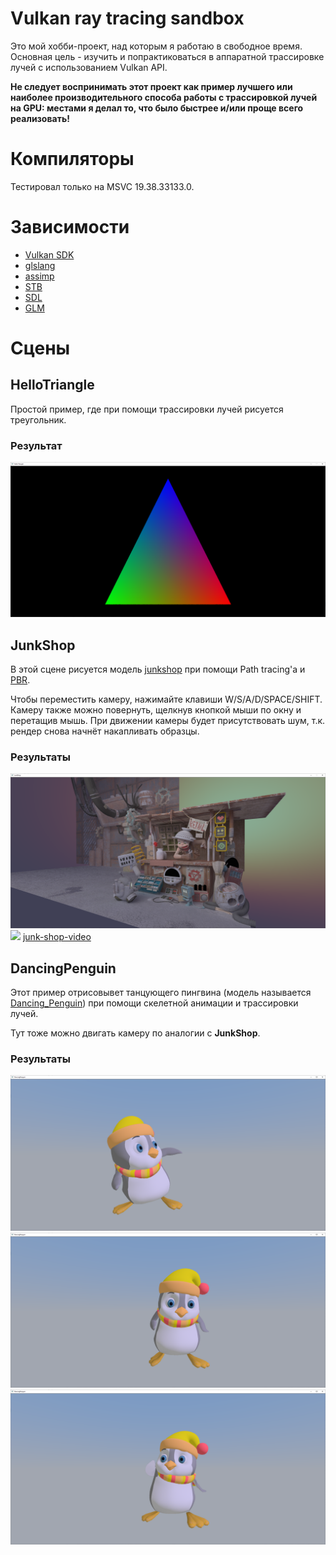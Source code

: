 # Vulkan ray tracing sandbox
Это мой хобби-проект, над которым я работаю в свободное время. Основная цель - изучить и попрактиковаться в аппаратной трассировке лучей с использованием Vulkan API. 

**Не следует воспринимать этот проект как пример лучшего или наиболее производительного способа работы с трассировкой лучей на GPU: местами я делал то, что было быстрее и/или проще всего реализовать!**

# Компиляторы
Тестировал только на MSVC 19.38.33133.0.

# Зависимости
 - [Vulkan SDK](https://www.lunarg.com/vulkan-sdk/)
 - [glslang](https://github.com/KhronosGroup/glslang)
 - [assimp](https://github.com/assimp/assimp)
 - [STB](https://github.com/nothings/stb)
 - [SDL](https://github.com/libsdl-org/SDL)
 - [GLM](https://github.com/g-truc/glm) 

# Сцены

## HelloTriangle
Простой пример, где при помощи трассировки лучей рисуется треугольник.

### Результат
![](results/hello-triangle/hello-triangle.png)

## JunkShop
В этой сцене рисуется модель [junkshop](https://www.aendom.com/tuts/junkshop-workflow-en/) при помощи Path tracing'а и [PBR](https://www.shadertoy.com/view/cll3R4). 

Чтобы переместить камеру, нажимайте клавиши W/S/A/D/SPACE/SHIFT. Камеру также можно повернуть, щелкнув кнопкой мыши по окну и перетащив мышь. При движении камеры будет присутствовать шум, т.к. рендер снова начнёт накапливать образцы.

### Результаты
![](results/junk-shop/junk-shop-1.png)
![](results/junk-shop/junk-shop-2.png)
[junk-shop-video](https://github.com/ASIF1998/vulkan-ray-tracing-sandbox/tree/main/results/junk-shop/junk-shop.mp4)

## DancingPenguin
Этот пример отрисовывет танцующего пингвина (модель называется [Dancing_Penguin](https://skfb.ly/6QZCU)) при помощи скелетной анимации и трассировки лучей.

Тут тоже можно двигать камеру по аналогии с **JunkShop**.

### Результаты

![](results/dancing-penguin/dancing-penguin-1.png)
![](results/dancing-penguin/dancing-penguin-2.png)
![](results/dancing-penguin/dancing-penguin-3.png)